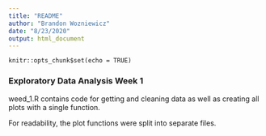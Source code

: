 ```yaml
---
title: "README"
author: "Brandon Wozniewicz"
date: "8/23/2020"
output: html_document
---
```


```{r setup, include=FALSE}
knitr::opts_chunk$set(echo = TRUE)
```

### Exploratory Data Analysis Week 1

weed_1.R contains code for getting and cleaning data as well as creating all plots with a single function.

For readability, the plot functions were split into separate files. 